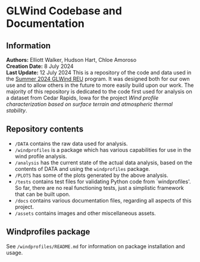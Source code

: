 
GLWind Codebase and Documentation
=================================

Information
----------

**Authors:** Elliott Walker, Hudson Hart, Chloe Amoroso  
**Creation Date:** 8 July 2024  
**Last Update:** 12 July 2024
This is a repository of the code and data used in the [Summer 2024 GLWind REU](https://engineering.csuohio.edu/glwind_reu/glwind_reu) program. It was designed both for our own use and to allow others in the future to more easily build upon our work. The majority of this repository is dedicated to the code first used for analysis on a dataset from Cedar Rapids, Iowa for the project *Wind profile characterization based on surface terrain and atmospheric thermal stability*.  

Repository contents
-------------------

* `/DATA` contains the raw data used for analysis.  
* `/windprofiles` is a package which has various capabilities for use in the wind profile analysis.
* `/analysis` has the current state of the actual data analysis, based on the contents of DATA and using the `windprofiles` package.
* `/PLOTS` has some of the plots generated by the above analysis.
* `/tests` contains test files for validating Python code from `windprofiles'. So far, there are no real functioning tests, just a simplistic framework that can be built upon.
* `/docs` contains various documentation files, regarding all aspects of this project.  
* `/assets` contains images and other miscellaneous assets.  

Windprofiles package
--------------------

See `/windprofiles/README.md` for information on package installation and usage.
